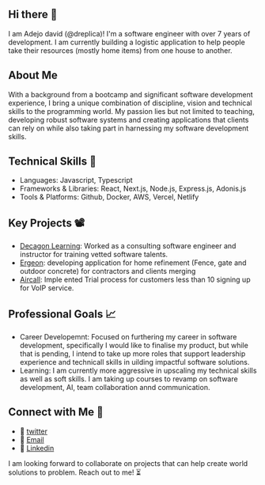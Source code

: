 ## Hi there 👋
I am Adejo david (@dreplica)! I'm a software engineer with over 7 years of development. I am currently building a logistic application to help people take their resources (mostly home items) from one house to another.

<!--
**dreplica/dreplica** is a ✨ _special_ ✨ repository because its `README.md` (this file) appears on your GitHub profile.

Here are some ideas to get you started:

- 🔭 I’m currently working on ...
- 🌱 I’m currently learning ...
- 👯 I’m looking to collaborate on ...
- 🤔 I’m looking for help with ...
- 💬 Ask me about ...
- 📫 How to reach me: ...
- 😄 Pronouns: ...
- ⚡ Fun fact: ...
-->
## About Me
With a background from a bootcamp and significant software development experience, I bring a unique combination of discipline, vision and technical skills to the programming world. My passion lies but not limited to teaching, developing robust software systems and creating applications that clients can rely on while also taking part in harnessing my software development skills.

## Technical Skills 🧰
- Languages: Javascript, Typescript
- Frameworks & Libraries: React, Next.js, Node.js, Express.js, Adonis.js
- Tools & Platforms: Github, Docker, AWS, Vercel, Netlify

## Key Projects 📽
- [Decagon Learning](https://decagonhq.com/): Worked as a consulting software engineer and instructor for training vetted software talents.
- [Ergeon](https://ergeon.com): developing application for home refinement (Fence, gate and outdoor concrete) for contractors and clients merging
- [Aircall](https://aircall.io): Imple ented Trial process for customers less than 10 signing up for VoIP service.

## Professional Goals 📈
- Career Developemnt: Focused on furthering my career in software development, specifically I would like to finalise my product, but while that is pending, I intend to take up more roles that support leadership experience and technicall skills in uilding impactful software solutions.
- Learning: I am currently more aggressive in upscaling my technical skills as well as soft skills. I am taking up courses to revamp on software development, AI, team collaboration annd communication.

## Connect with Me 📨
- 🐥 [twitter](https://x.com/dreplica)
- 💌 <a href="mailto:thradishion@gmail.com">Email</a>
- 🔗 [Linkedin](https://linkedin.com/in/adejo-david)

I am looking forward to collaborate on projects that can help create world solutions to problem. Reach out to me! ⏳
